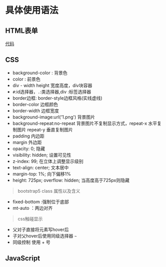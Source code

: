 # 具体使用语法
## HTML表单
[代码](form.html)
## CSS
* background-color : 背景色
* color : 前景色
* div - width height 宽度高度，div块容器
* `#`:id选择器，`.`:类选择器,div :标签选择器
* border边框: border-style边框风格(实线虚线)
* border-color 边框颜色 
* border-width 边框宽度
* background-image:url('1.png') 背景图片
* background-repeat:no-repeat 背景图片不复制显示方式，repeat-x 水平复制图片 repeat-y 垂直复制图片 
* padding 内边距
* margin 外边距
* opacity: 0; 隐藏
* visibility: hidden; 设置可见性
* z-index: 99; 在立体上调整显示级别
* text-align: center; 文本居中
* margin-top: 1%;  向下偏移1%
* height: 725px; overflow: hidden;  当高度高于725px则隐藏

> bootstrap5 class 属性以及含义
* fixed-bottom :强制位于底部
* mt-auto ：两边对齐
 
> css触碰显示
* 父对子直接将元素写hover后
* 子对父hover后使用同级选择器 `~`
* 同级控制 使用 + 号

## JavaScript
